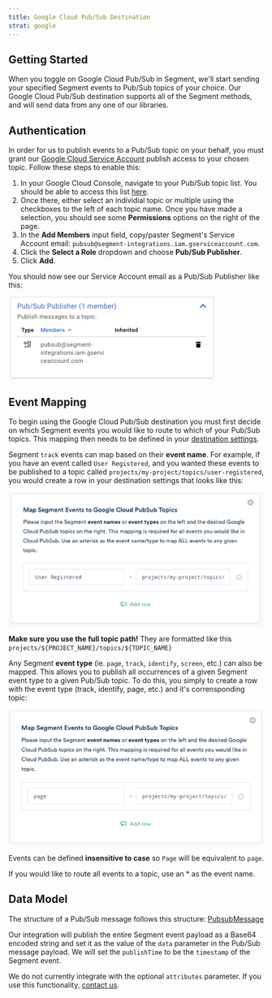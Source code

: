 ```yaml
---
title: Google Cloud Pub/Sub Destination
strat: google
---
```


## Getting Started

When you toggle on Google Cloud Pub/Sub in Segment, we'll start sending your specified Segment events to Pub/Sub topics of your choice. Our Google Cloud Pub/Sub destination supports all of the Segment methods, and will send data from any one of our libraries.

## Authentication

In order for us to publish events to a Pub/Sub topic on your behalf, you must grant our [Google Cloud Service Account](https://cloud.google.com/iam/docs/understanding-service-accounts) publish access to your chosen topic. Follow these steps to enable this:

1. In your Google Cloud Console, navigate to your Pub/Sub topic list. You should be able to access this list [here](https://console.cloud.google.com/cloudpubsub/topicList).
2. Once there, either select an individial topic or multiple using the checkboxes to the left of each topic name. Once you have made a selection, you should see some **Permissions** options on the right of the page.
3. In the **Add Members** input field, copy/paster Segment's Service Account email: `pubsub@segment-integrations.iam.gserviceaccount.com`.
4. Click the **Select a Role** dropdown and choose **Pub/Sub Publisher**.
5. Click **Add**.

You should now see our Service Account email as a Pub/Sub Publisher like this:

![track event mapping screenshot](images/publisher.png)

## Event Mapping

To begin using the Google Cloud Pub/Sub destination you must first decide on which Segment events you would like to route to which of your Pub/Sub topics. This mapping then needs to be defined in your [destination settings](/#mapped-topics).

Segment `track` events can map based on their **event name**. For example, if you have an event called `User Registered`, and you wanted these events to be published to a topic called `projects/my-project/topics/user-registered`, you would create a row in your destination settings that looks like this:

![track event mapping screenshot](images/track_mapping.png)

**Make sure you use the full topic path!** They are formatted like this `projects/${PROJECT_NAME}/topics/${TOPIC_NAME}`

Any Segment **event type** (ie. `page`, `track`, `identify`, `screen`, etc.) can also be mapped. This allows you to publish all occurrences of a given Segment event type to a given Pub/Sub topic. To do this, you simply to create a row with the event type (track, identify, page, etc.) and it's corrensponding topic:

![page event mapping screenshot](images/page_mapping.png)

Events can be defined **insensitive to case** so `Page` will be equivalent to `page`.

If you would like to route all events to a topic, use an * as the event name.

## Data Model

The structure of a Pub/Sub message follows this structure: [PubsubMessage](https://cloud.google.com/pubsub/docs/reference/rest/v1/PubsubMessage)

Our integration will publish the entire Segment event payload as a Base64 encoded string and set it as the value of the `data` parameter in the Pub/Sub message payload. We will set the `publishTime` to be the `timestamp` of the Segment event.

We do not currently integrate with the optional `attributes` parameter. If you use this functionality, [contact us](https://segment.com/help/contact).

